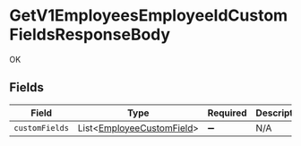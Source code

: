# GetV1EmployeesEmployeeIdCustomFieldsResponseBody

OK


## Fields

| Field                                                                        | Type                                                                         | Required                                                                     | Description                                                                  |
| ---------------------------------------------------------------------------- | ---------------------------------------------------------------------------- | ---------------------------------------------------------------------------- | ---------------------------------------------------------------------------- |
| `customFields`                                                               | List\<[EmployeeCustomField](../../models/components/EmployeeCustomField.md)> | :heavy_minus_sign:                                                           | N/A                                                                          |